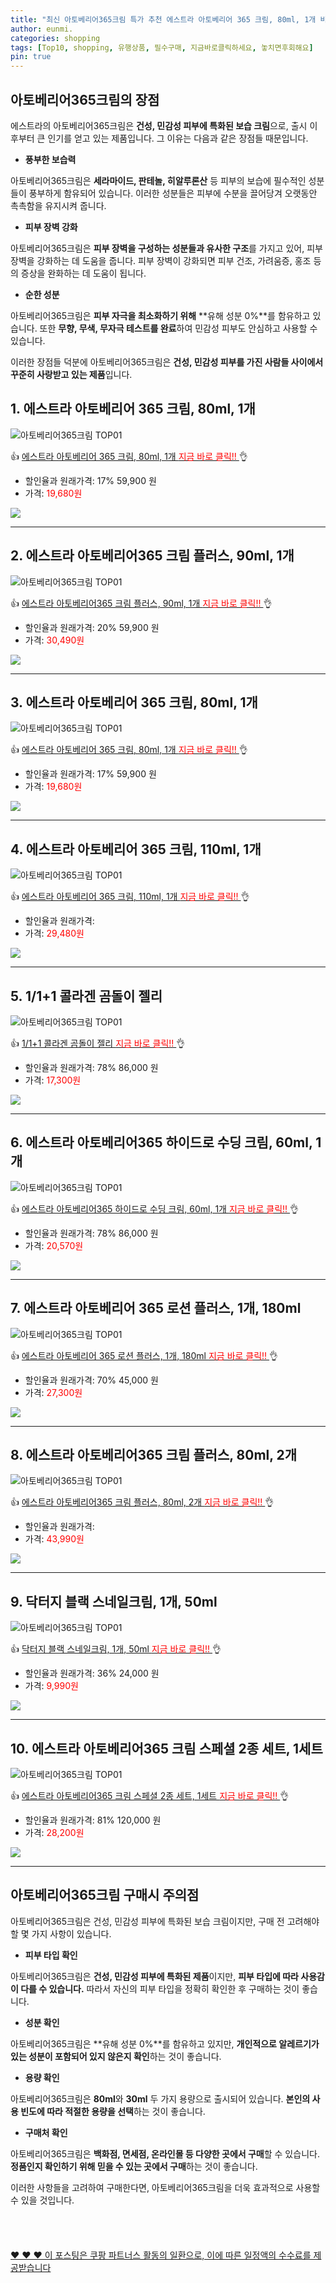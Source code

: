 ```yaml
---
title: "최신 아토베리어365크림 특가 추천 에스트라 아토베리어 365 크림, 80ml, 1개 비교 장점"
author: eunmi.
categories: shopping
tags: [Top10, shopping, 유행상품, 필수구매, 지금바로클릭하세요, 놓치면후회해요]
pin: true
---
```

**<h2>아토베리어365크림의 장점</h2>**

에스트라의 아토베리어365크림은 **건성, 민감성 피부에 특화된 보습 크림**으로, 출시 이후부터 큰 인기를 얻고 있는 제품입니다. 그 이유는 다음과 같은 장점들 때문입니다.

* **풍부한 보습력**

아토베리어365크림은 **세라마이드, 판테놀, 히알루론산** 등 피부의 보습에 필수적인 성분들이 풍부하게 함유되어 있습니다. 이러한 성분들은 피부에 수분을 끌어당겨 오랫동안 촉촉함을 유지시켜 줍니다.

* **피부 장벽 강화**

아토베리어365크림은 **피부 장벽을 구성하는 성분들과 유사한 구조**를 가지고 있어, 피부 장벽을 강화하는 데 도움을 줍니다. 피부 장벽이 강화되면 피부 건조, 가려움증, 홍조 등의 증상을 완화하는 데 도움이 됩니다.

* **순한 성분**

아토베리어365크림은 **피부 자극을 최소화하기 위해** **유해 성분 0%**를 함유하고 있습니다. 또한 **무향, 무색, 무자극 테스트를 완료**하여 민감성 피부도 안심하고 사용할 수 있습니다.

이러한 장점들 덕분에 아토베리어365크림은 **건성, 민감성 피부를 가진 사람들 사이에서 꾸준히 사랑받고 있는 제품**입니다.

   

## 1. 에스트라 아토베리어 365 크림, 80ml, 1개

![아토베리어365크림 TOP01](https://thumbnail8.coupangcdn.com/thumbnails/remote/230x230ex/image/retail/images/5124731357959734-3fbcc275-0746-4664-a3e7-0fa44e79b231.jpg)


👍 [에스트라 아토베리어 365 크림, 80ml, 1개 <font color=red> 지금 바로 클릭!! </font> ](https://link.coupang.com/re/AFFSDP?lptag=AF3617701&subid=GithubCoopas&pageKey=7440401895&traceid=V0-153&itemId=8590976817&vendorItemId=80067941039) 👌 


- 할인율과 원래가격: 17%  59,900   원
- 가격: <span style='color:red'>19,680원</span>

[![](/discount_price.png)](https://link.coupang.com/re/AFFSDP?lptag=AF3617701&subid=GithubCoopas&pageKey=7440401895&traceid=V0-153&itemId=8590976817&vendorItemId=80067941039)

---


   

## 2. 에스트라 아토베리어365 크림 플러스, 90ml, 1개

![아토베리어365크림 TOP01](https://thumbnail7.coupangcdn.com/thumbnails/remote/230x230ex/image/retail/images/974269076386460-f96aa090-c13b-40ee-bb18-221a6751ccc4.jpg)


👍 [에스트라 아토베리어365 크림 플러스, 90ml, 1개 <font color=red> 지금 바로 클릭!! </font> ](https://link.coupang.com/re/AFFSDP?lptag=AF3617701&subid=GithubCoopas&pageKey=6249008831&traceid=V0-153&itemId=12656558190&vendorItemId=79923886105) 👌 


- 할인율과 원래가격: 20%  59,900   원
- 가격: <span style='color:red'>30,490원</span>

[![](/discount_price.png)](https://link.coupang.com/re/AFFSDP?lptag=AF3617701&subid=GithubCoopas&pageKey=6249008831&traceid=V0-153&itemId=12656558190&vendorItemId=79923886105)

---


   

## 3. 에스트라 아토베리어 365 크림, 80ml, 1개

![아토베리어365크림 TOP01](https://thumbnail8.coupangcdn.com/thumbnails/remote/230x230ex/image/retail/images/5124731357959734-3fbcc275-0746-4664-a3e7-0fa44e79b231.jpg)


👍 [에스트라 아토베리어 365 크림, 80ml, 1개 <font color=red> 지금 바로 클릭!! </font> ](https://link.coupang.com/re/AFFSDP?lptag=AF3617701&subid=GithubCoopas&pageKey=7440401895&traceid=V0-153&itemId=8590976817&vendorItemId=80067941039) 👌 


- 할인율과 원래가격: 17%  59,900   원
- 가격: <span style='color:red'>19,680원</span>

[![](/discount_price.png)](https://link.coupang.com/re/AFFSDP?lptag=AF3617701&subid=GithubCoopas&pageKey=7440401895&traceid=V0-153&itemId=8590976817&vendorItemId=80067941039)

---


   

## 4. 에스트라 아토베리어 365 크림, 110ml, 1개

![아토베리어365크림 TOP01](https://thumbnail9.coupangcdn.com/thumbnails/remote/230x230ex/image/vendor_inventory/96c7/e217049d8d5795b6f7653c61479f67cf16ce544748df5943de81e2b595ec.png)


👍 [에스트라 아토베리어 365 크림, 110ml, 1개 <font color=red> 지금 바로 클릭!! </font> ](https://link.coupang.com/re/AFFSDP?lptag=AF3617701&subid=GithubCoopas&pageKey=7440401895&traceid=V0-153&itemId=19346205823&vendorItemId=87526022680) 👌 


- 할인율과 원래가격: 
- 가격: <span style='color:red'>29,480원</span>

[![](/discount_price.png)](https://link.coupang.com/re/AFFSDP?lptag=AF3617701&subid=GithubCoopas&pageKey=7440401895&traceid=V0-153&itemId=19346205823&vendorItemId=87526022680)

---


   

## 5. 1/1+1 콜라겐 곰돌이 젤리

![아토베리어365크림 TOP01](https://thumbnail7.coupangcdn.com/thumbnails/remote/230x230ex/image/vendor_inventory/adf3/76369225bbf027ca3ea8d3772504c70e249cc391679fb4046be149acd86a.png)


👍 [1/1+1 콜라겐 곰돌이 젤리 <font color=red> 지금 바로 클릭!! </font> ](https://link.coupang.com/re/AFFSDP?lptag=AF3617701&subid=GithubCoopas&pageKey=7700325453&traceid=V0-153&itemId=20615417932&vendorItemId=87699978066) 👌 


- 할인율과 원래가격: 78%  86,000   원
- 가격: <span style='color:red'>17,300원</span>

[![](/discount_price.png)](https://link.coupang.com/re/AFFSDP?lptag=AF3617701&subid=GithubCoopas&pageKey=7700325453&traceid=V0-153&itemId=20615417932&vendorItemId=87699978066)

---


   

## 6. 에스트라 아토베리어365 하이드로 수딩 크림, 60ml, 1개

![아토베리어365크림 TOP01](https://thumbnail7.coupangcdn.com/thumbnails/remote/230x230ex/image/retail/images/2023/06/16/12/0/e73c6686-4b4a-4c76-86be-29c0925ec754.jpg)


👍 [에스트라 아토베리어365 하이드로 수딩 크림, 60ml, 1개 <font color=red> 지금 바로 클릭!! </font> ](https://link.coupang.com/re/AFFSDP?lptag=AF3617701&subid=GithubCoopas&pageKey=5569921264&traceid=V0-153&itemId=18195514395&vendorItemId=86293668349) 👌 


- 할인율과 원래가격: 78%  86,000   원
- 가격: <span style='color:red'>20,570원</span>

[![](/discount_price.png)](https://link.coupang.com/re/AFFSDP?lptag=AF3617701&subid=GithubCoopas&pageKey=5569921264&traceid=V0-153&itemId=18195514395&vendorItemId=86293668349)

---


   

## 7. 에스트라 아토베리어 365 로션 플러스, 1개, 180ml

![아토베리어365크림 TOP01](https://thumbnail10.coupangcdn.com/thumbnails/remote/230x230ex/image/retail/images/4690401835144025-94ad53c9-f9ab-4a5b-ae5e-8985bf1e627b.jpg)


👍 [에스트라 아토베리어 365 로션 플러스, 1개, 180ml <font color=red> 지금 바로 클릭!! </font> ](https://link.coupang.com/re/AFFSDP?lptag=AF3617701&subid=GithubCoopas&pageKey=6248925733&traceid=V0-153&itemId=12655849052&vendorItemId=79923189403) 👌 


- 할인율과 원래가격: 70%  45,000   원
- 가격: <span style='color:red'>27,300원</span>

[![](/discount_price.png)](https://link.coupang.com/re/AFFSDP?lptag=AF3617701&subid=GithubCoopas&pageKey=6248925733&traceid=V0-153&itemId=12655849052&vendorItemId=79923189403)

---


   

## 8. 에스트라 아토베리어365 크림 플러스, 80ml, 2개

![아토베리어365크림 TOP01](https://thumbnail6.coupangcdn.com/thumbnails/remote/230x230ex/image/vendor_inventory/2ec0/95d6d045f89ea3767db008b45a9fa507a7dd43c5de164c5b70ccf8095e91.png)


👍 [에스트라 아토베리어365 크림 플러스, 80ml, 2개 <font color=red> 지금 바로 클릭!! </font> ](https://link.coupang.com/re/AFFSDP?lptag=AF3617701&subid=GithubCoopas&pageKey=6249008831&traceid=V0-153&itemId=18494605800&vendorItemId=87636204390) 👌 


- 할인율과 원래가격: 
- 가격: <span style='color:red'>43,990원</span>

[![](/discount_price.png)](https://link.coupang.com/re/AFFSDP?lptag=AF3617701&subid=GithubCoopas&pageKey=6249008831&traceid=V0-153&itemId=18494605800&vendorItemId=87636204390)

---


   

## 9. 닥터지 블랙 스네일크림, 1개, 50ml

![아토베리어365크림 TOP01](https://thumbnail6.coupangcdn.com/thumbnails/remote/230x230ex/image/product/image/vendoritem/2018/11/21/4086452551/1fab76b6-8afb-464b-8add-1e485bbac483.jpg)


👍 [닥터지 블랙 스네일크림, 1개, 50ml <font color=red> 지금 바로 클릭!! </font> ](https://link.coupang.com/re/AFFSDP?lptag=AF3617701&subid=GithubCoopas&pageKey=7112172506&traceid=V0-153&itemId=439209653&vendorItemId=4086452551) 👌 


- 할인율과 원래가격: 36%  24,000   원
- 가격: <span style='color:red'>9,990원</span>

[![](/discount_price.png)](https://link.coupang.com/re/AFFSDP?lptag=AF3617701&subid=GithubCoopas&pageKey=7112172506&traceid=V0-153&itemId=439209653&vendorItemId=4086452551)

---


   

## 10. 에스트라 아토베리어365 크림 스페셜 2종 세트, 1세트

![아토베리어365크림 TOP01](https://thumbnail9.coupangcdn.com/thumbnails/remote/230x230ex/image/vendor_inventory/96c7/e217049d8d5795b6f7653c61479f67cf16ce544748df5943de81e2b595ec.png)


👍 [에스트라 아토베리어365 크림 스페셜 2종 세트, 1세트 <font color=red> 지금 바로 클릭!! </font> ](https://link.coupang.com/re/AFFSDP?lptag=AF3617701&subid=GithubCoopas&pageKey=5017231754&traceid=V0-153&itemId=6724331519&vendorItemId=87498648162) 👌 


- 할인율과 원래가격: 81%  120,000   원
- 가격: <span style='color:red'>28,200원</span>

[![](/discount_price.png)](https://link.coupang.com/re/AFFSDP?lptag=AF3617701&subid=GithubCoopas&pageKey=5017231754&traceid=V0-153&itemId=6724331519&vendorItemId=87498648162)

---
**<h2>아토베리어365크림 구매시 주의점</h2>**

아토베리어365크림은 건성, 민감성 피부에 특화된 보습 크림이지만, 구매 전 고려해야 할 몇 가지 사항이 있습니다.

* **피부 타입 확인**

아토베리어365크림은 **건성, 민감성 피부에 특화된 제품**이지만, **피부 타입에 따라 사용감이 다를 수 있습니다.** 따라서 자신의 피부 타입을 정확히 확인한 후 구매하는 것이 좋습니다.

* **성분 확인**

아토베리어365크림은 **유해 성분 0%**를 함유하고 있지만, **개인적으로 알레르기가 있는 성분이 포함되어 있지 않은지 확인**하는 것이 좋습니다.

* **용량 확인**

아토베리어365크림은 **80ml**와 **30ml** 두 가지 용량으로 출시되어 있습니다. **본인의 사용 빈도에 따라 적절한 용량을 선택**하는 것이 좋습니다.

* **구매처 확인**

아토베리어365크림은 **백화점, 면세점, 온라인몰 등 다양한 곳에서 구매**할 수 있습니다. **정품인지 확인하기 위해 믿을 수 있는 곳에서 구매**하는 것이 좋습니다.

이러한 사항들을 고려하여 구매한다면, 아토베리어365크림을 더욱 효과적으로 사용할 수 있을 것입니다.<br><br><br><br><br> [ ❤ ❤ ❤ 이 포스팅은 쿠팡 파트너스 활동의 일환으로, 이에 따른 일정액의 수수료를 제공받습니다](https://link.coupang.com/a/bcEFyh)